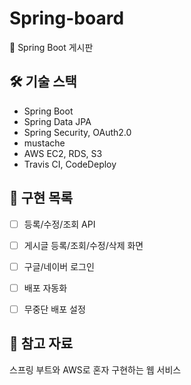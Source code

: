 # Spring-board


🌱 Spring Boot 게시판 

## 🛠 기술 스택

- Spring Boot
- Spring Data JPA
- Spring Security, OAuth2.0
- mustache
- AWS EC2, RDS, S3
- Travis CI, CodeDeploy


## 🌟 구현 목록

- [ ] 등록/수정/조회 API
- [ ] 게시글 등록/조회/수정/삭제 화면
- [ ] 구글/네이버 로그인
- [ ] 배포 자동화
- [ ] 무중단 배포 설정


## 📓 참고 자료

스프링 부트와 AWS로 혼자 구현하는 웹 서비스
